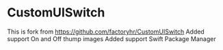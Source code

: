 # CustomUISwitch

This is fork from https://github.com/factoryhr/CustomUISwitch
Added support On and Off thump images
Added support Swift Package Manager

